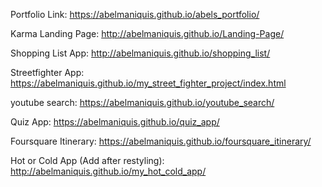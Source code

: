 Portfolio Link:
https://abelmaniquis.github.io/abels_portfolio/

Karma Landing Page: http://abelmaniquis.github.io/Landing-Page/

Shopping List App: http://abelmaniquis.github.io/shopping_list/

Streetfighter App: https://abelmaniquis.github.io/my_street_fighter_project/index.html

youtube search: https://abelmaniquis.github.io/youtube_search/

Quiz App: https://abelmaniquis.github.io/quiz_app/

Foursquare Itinerary: https://abelmaniquis.github.io/foursquare_itinerary/


Hot or Cold App (Add after restyling): http://abelmaniquis.github.io/my_hot_cold_app/